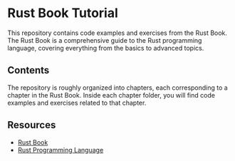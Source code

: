 # Rust Book Tutorial

This repository contains code examples and exercises from the Rust Book. The Rust Book is a comprehensive guide to the Rust programming language, covering everything from the basics to advanced topics.

## Contents

The repository is roughly organized into chapters, each corresponding to a chapter in the Rust Book. Inside each chapter folder, you will find code examples and exercises related to that chapter.

## Resources

- [Rust Book](https://doc.rust-lang.org/book/)
- [Rust Programming Language](https://www.rust-lang.org/)